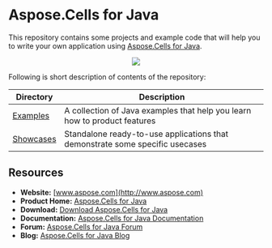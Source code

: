 # Aspose.Cells for Java

This repository contains some projects and example code that will help you to write your own application using [Aspose.Cells for Java](http://www.aspose.com/java/excel-component.aspx).

<p align="center">
  <a title="Download ZIP" href="https://github.com/asposecells/Aspose_Cells_Java/archive/master.zip">
    <img src="http://i.imgur.com/hwNhrGZ.png" />
  </a>
</p>

Following is short description of contents of the repository:

Directory  | Description
---------- | -----------
[Examples](https://github.com/asposecells/Aspose_Cells_Java/tree/master/Examples)  | A collection of Java examples that help you learn how to product features
[Showcases](https://github.com/asposecells/Aspose_Cells_Java/tree/master/Showcases)  | Standalone ready-to-use applications that demonstrate some specific usecases

## Resources

+ **Website:** [www.aspose.com](http://www.aspose.com)
+ **Product Home:** [Aspose.Cells for Java](http://www.aspose.com/java/excel-component.aspx)
+ **Download:** [Download Aspose.Cells for Java](http://www.aspose.com/community/files/72/java-components/aspose.cells-for-java/default.aspx)
+ **Documentation:** [Aspose.Cells for Java Documentation](http://www.aspose.com/docs/display/cellsjava/Home)
+ **Forum:** [Aspose.Cells for Java Forum](http://www.aspose.com/community/forums/aspose.cells-product-family/19/showforum.aspx)
+ **Blog:** [Aspose.Cells for Java Blog](http://www.aspose.com/blogs/aspose-products/aspose-cells-product-family.html)
